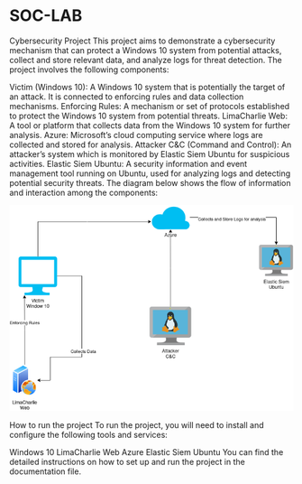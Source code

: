 # SOC-LAB

Cybersecurity Project
This project aims to demonstrate a cybersecurity mechanism that can protect a Windows 10 system from potential attacks, collect and store relevant data, and analyze logs for threat detection. The project involves the following components:

Victim (Windows 10): A Windows 10 system that is potentially the target of an attack. It is connected to enforcing rules and data collection mechanisms.
Enforcing Rules: A mechanism or set of protocols established to protect the Windows 10 system from potential threats.
LimaCharlie Web: A tool or platform that collects data from the Windows 10 system for further analysis.
Azure: Microsoft’s cloud computing service where logs are collected and stored for analysis.
Attacker C&C (Command and Control): An attacker’s system which is monitored by Elastic Siem Ubuntu for suspicious activities.
Elastic Siem Ubuntu: A security information and event management tool running on Ubuntu, used for analyzing logs and detecting potential security threats.
The diagram below shows the flow of information and interaction among the components:

![My awesome image](images/architecture.png)

How to run the project
To run the project, you will need to install and configure the following tools and services:

Windows 10
LimaCharlie Web
Azure
Elastic Siem Ubuntu
You can find the detailed instructions on how to set up and run the project in the documentation file.
